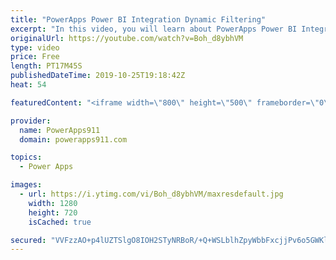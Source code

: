 ```yaml
---
title: "PowerApps Power BI Integration Dynamic Filtering"
excerpt: "In this video, you will learn about PowerApps Power BI Integration Dynamic filitering. You know that cool concept where you can use the Power BI Tile in PowerApps to show a Power BI report and filter the data based on what you are seeing in PowerApps. Pretty cool.   Link to Power BI Documentation https://docs.microsoft.com/en-us/power-bi/service-url-filters"
originalUrl: https://youtube.com/watch?v=Boh_d8ybhVM
type: video
price: Free
length: PT17M45S
publishedDateTime: 2019-10-25T19:18:42Z
heat: 54

featuredContent: "<iframe width=\"800\" height=\"500\" frameborder=\"0\" src=\"https://www.youtube.com/embed/Boh_d8ybhVM\" allow=\"accelerometer; autoplay; encrypted-media; gyroscope; picture-in-picture\" allowfullscreen></iframe>"

provider:
  name: PowerApps911
  domain: powerapps911.com

topics:
  - Power Apps

images:
  - url: https://i.ytimg.com/vi/Boh_d8ybhVM/maxresdefault.jpg
    width: 1280
    height: 720
    isCached: true

secured: "VVFzzAO+p4lUZTSlgO8IOH2STyNRBoR/+Q+WSLblhZpyWbbFxcjjPv6o5GWKlyHjUH+UkhERo164TwpvYXSMo/4+84ZDJ9PgfDhvY87T1OzeFA3KpctUpgvwTCa1VxW1+I1hwzWReJe8GpGH0NtP34Dbo3XcbpIE73Os0Zn5yaUuNAU8TihnhuFvp/4MZcowNCROrUswz5753ogp5E6FsFJu4UyL3EtuBfs8kil9FB+DHzJYJ+A6BF3vmnqLNy92e5etkQrej7QogyOIyoonqvPEUnCBrw51y7EuO8g5+1E9BEoN8ztYfPohLWAf2Gges3TdU4NtpXUJgc5zh0TkQLGN+4/Ece+lK7RvWDtactvtfrERazidpO5jb9eo1iHR+QOz5dGZ5YN9hQi2vNeI6cfTLB39Vm/2qAJZaE7ZVGM=;3OXXMxslOPKDX/wjrMSqzw=="
---
```


